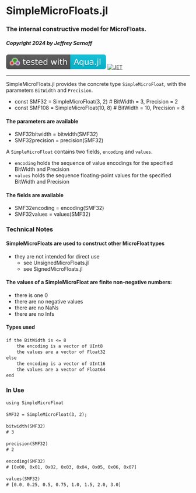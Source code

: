 # SimpleMicroFloats.jl
### The internal constructive model for MicroFloats.
##### Copyright 2024 by Jeffrey Sarnoff

[![Aqua QA](https://raw.githubusercontent.com/JuliaTesting/Aqua.jl/master/badge.svg)](https://github.com/JuliaTesting/Aqua.jl)  [![JET](https://img.shields.io/badge/%F0%9F%9B%A9%EF%B8%8F_tested_with-JET.jl-233f9a)](https://github.com/aviatesk/JET.jl)

----

SimpleMicroFloats.jl provides the concrete type `SimpleMicroFloat`, with the parameters `BitWidth` and `Precision`.
- const SMF32 = SimpleMicroFloat(3, 2) # BitWidth = 3, Precision = 2
- const SMF108 = SimpleMicroFloat(10, 8) # BitWidth = 10, Precision = 8

#### The parameters are available
- SMF32bitwidth = bitwidth(SMF32)
- SMF32precision = precision(SMF32)

A `SimpleMicroFloat` contains two fields, `encoding` and `values`.
- `encoding` holds the sequence of value encodings for the specified BitWidth and Precision
- `values` holds the sequence floating-point values  for the specified BitWidth and Precision

#### The fields are available
- SMF32encoding = encoding(SMF32)
- SMF32values = values(SMF32)

### Technical Notes

#### SimpleMicroFloats are used to construct other MicroFloat types
- they are not intended for direct use
  - see UnsignedMicroFloats.jl
  - see SignedMicroFloats.jl

#### The values of a SimpleMicroFloat are finite non-negative numbers:
- there is one 0
- there are no negative values
- there are no NaNs
- there are no Infs

#### Types used
```
if the BitWidth is <= 8
    the encoding is a vector of UInt8
    the values are a vector of Float32
else
    the encoding is a vector of UInt16
    the values are a vector of Float64
end
```

### In Use
```
using SimpleMicroFloat

SMF32 = SimpleMicroFloat(3, 2);

bitwidth(SMF32)
# 3

precision(SMF32)
# 2

encoding(SMF32)
# [0x00, 0x01, 0x02, 0x03, 0x04, 0x05, 0x06, 0x07]

values(SMF32)
# [0.0, 0.25, 0.5, 0.75, 1.0, 1.5, 2.0, 3.0]
```
